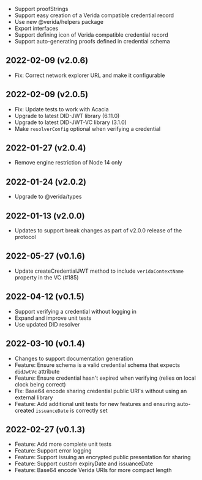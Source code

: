 
- Support proofStrings
- Support easy creation of a Verida compatible credential record
- Use new @verida/helpers package
- Export interfaces
- Support defining icon of Verida compatible credential record
- Support auto-generating proofs defined in credential schema

2022-02-09 (v2.0.6)
-------------------

- Fix: Correct network explorer URL and make it configurable

2022-02-09 (v2.0.5)
-------------------

- Fix: Update tests to work with Acacia
- Upgrade to latest DID-JWT library (6.11.0)
- Upgrade to latest DID-JWT-VC library (3.1.0)
- Make `resolverConfig` optional when verifying a credential

2022-01-27 (v2.0.4)
-------------------

- Remove engine restriction of Node 14 only

2022-01-24 (v2.0.2)
-------------------

- Upgrade to @verida/types

2022-01-13 (v2.0.0)
-------------------

- Updates to support break changes as part of v2.0.0 release of the protocol

2022-05-27 (v0.1.6)
-------------------

- Update createCredentialJWT method to include `veridaContextName` property in the VC (#185)

2022-04-12 (v0.1.5)
-------------------

- Support verifying a credential without logging in
- Expand and improve unit tests
- Use updated DID resolver

2022-03-10 (v0.1.4)
-------------------

- Changes to support documentation generation
- Feature: Ensure schema is a valid credential schema that expects `didJwtVc` attribute
- Feature: Ensure credential hasn't expired when verifying (relies on local clock being correct)
- Fix: Base64 encode sharing credential public URI's without using an external library
- Feature: Add additional unit tests for new features and ensuring auto-created `issuanceDate` is correctly set

2022-02-27 (v0.1.3)
-------------------

- Feature: Add more complete unit tests
- Feature: Support error logging
- Feature: Support issuing an encrypted public presentation for sharing
- Feature: Support custom expiryDate and issuanceDate
- Feature: Base64 encode Verida URIs for more compact length